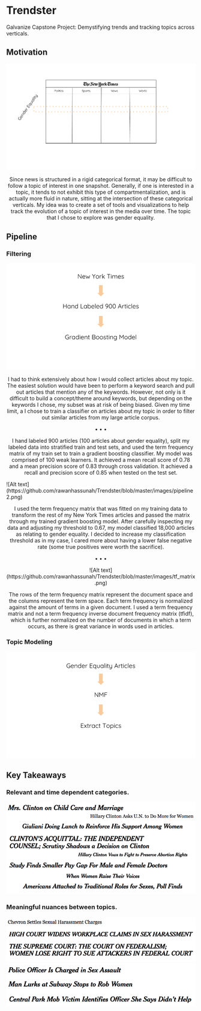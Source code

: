 # Trendster
Galvanize Capstone Project: Demystifying trends and tracking topics across verticals.

## Motivation
![Alt text](https://github.com/rawanhassunah/Trendster/blob/master/images/categories.png)
<p align="center"> Since news is structured in a rigid categorical format, it may be difficult to follow a topic of interest in one snapshot. Generally, if one is interested in a topic, it tends to not exhibit this type of compartmentalization, and is actually more fluid in nature, sitting at the intersection of these categorical verticals. My idea was to create a set of tools and visualizations to help track the evolution of a topic of interest in the media over time. The topic that I chose to explore was gender equality. </p>

## Pipeline
### Filtering
![Alt text](https://github.com/rawanhassunah/Trendster/blob/master/images/pipeline1.png)
<p align="center"> I had to think extensively about how I would collect articles about my topic. The easiest solution would have been to perform a keyword search and pull out articles that mention any of the keywords. However, not only is it difficult to build a concept/theme around keywords, but depending on the keywords I chose, my subset was at risk of being biased. Given my time limit, a I chose to train a classifier on articles about my topic in order to filter out similar articles from my large article corpus. </p>
<p align="center"> • • • </p>
<p align="center"> I hand labeled 900 articles (100 articles about gender equality), split my labeled data into stratified train and test sets, and used the term frequency matrix of my train set to train a gradient boosting classifier. My model was comprised of 100 weak learners. It achieved a mean recall score of 0.78 and a mean precision score of 0.83 through cross validation. It achieved a recall and precision score of 0.85 when tested on the test set. </p>
![Alt text](https://github.com/rawanhassunah/Trendster/blob/master/images/pipeline2.png)
<p align="center"> I used the term frequency matrix that was fitted on my training data to transform the rest of my New York Times articles and passed the matrix through my trained gradient boosting model. After carefully inspecting my data and adjusting my threshold to 0.67, my model classified 18,000 articles as relating to gender equality. I decided to increase my classification threshold as in my case, I cared more about having a lower false negative rate (some true positives were worth the sacrifice). </p>
<p align="center"> • • • </p>
<center> ![Alt text](https://github.com/rawanhassunah/Trendster/blob/master/images/tf_matrix.png) </center>
<p align="center"> The rows of the term frequency matrix represent the document space and the columns represent the term space. Each term frequency is normalized against the amount of terms in a given document. I used a term frequency matrix and not a term frequency inverse document frequency matrix (tfidf), which is further normalized on the number of documents in which a term occurs, as there is great variance in words used in articles. </p>

### Topic Modeling
![Alt text](https://github.com/rawanhassunah/Trendster/blob/master/images/pipeline3.png)

## Key Takeaways
### Relevant and time dependent categories.
![Alt text](https://github.com/rawanhassunah/Trendster/blob/master/images/headlines.png)

### Meaningful nuances between topics.
![Alt text](https://github.com/rawanhassunah/Trendster/blob/master/images/lawsuits.png)
![Alt text](https://github.com/rawanhassunah/Trendster/blob/master/images/sh.png)
